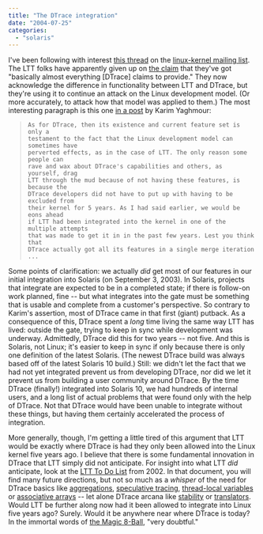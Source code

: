 ```yaml
---
title: "The DTrace integration"
date: "2004-07-25"
categories: 
  - "solaris"
---
```


I've been following with interest [this thread](http://groups.google.com/groups?hl=en&lr=&ie=UTF-8&threadm=2kSPF-4SA-7%40gated-at.bofh.it&rnum=1&prev=/groups%3Fhl%3Den%26lr%3D%26ie%3DUTF-8%26selm%3D2kSPF-4SA-7%2540gated-at.bofh.it) on the [linux-kernel mailing list](http://lkml.org/). The LTT folks have apparently given up on [the claim](http://groups.google.com/groups?selm=2g5aM-5mq-27%40gated-at.bofh.it&output=gplain) that they've got "basically almost everything \[DTrace\] claims to provide." They now acknowledge the difference in functionality between LTT and DTrace, but they're using it to continue an attack on the Linux development model. (Or more accurately, to attack how that model was applied to them.) The most interesting paragraph is this one [in a post](http://groups.google.com/groups?hl=en&lr=&ie=UTF-8&selm=2lXtV-QF-15%40gated-at.bofh.it) by Karim Yaghmour:

> ```
> As for DTrace, then its existence and current feature set is only a
> testament to the fact that the Linux development model can sometimes have
> perverted effects, as in the case of LTT. The only reason some people can
> rave and wax about DTrace's capabilities and others, as yourself, drag
> LTT through the mud because of not having these features, is because the
> DTrace developers did not have to put up with having to be excluded from
> their kernel for 5 years. As I had said earlier, we would be eons ahead
> if LTT had been integrated into the kernel in one of the multiple attempts
> that was made to get it in in the past few years. Lest you think that
> DTrace actually got all its features in a single merge iteration ...
> 
> ```

Some points of clarification: we actually _did_ get most of our features in our initial integration into Solaris (on September 3, 2003). In Solaris, projects that integrate are expected to be in a completed state; if there is follow-on work planned, fine -- but what integrates into the gate must be something that is usable and complete from a customer's perspective. So contrary to Karim's assertion, most of DTrace came in that first (giant) putback. As a consequence of this, DTrace spent a _long_ time living the same way LTT has lived: outside the gate, trying to keep in sync while development was underway. Admittedly, DTrace did this for two years -- not five. And this is Solaris, not Linux; it's easier to keep in sync if only because there is only one definition of the latest Solaris. (The newest DTrace build was always based off of the latest Solaris 10 build.) Still: we didn't let the fact that we had not yet integrated prevent us from developing DTrace, nor did we let it prevent us from building a user community around DTrace. By the time DTrace (finally!) integrated into Solaris 10, we had hundreds of internal users, and a long list of actual problems that were found only with the help of DTrace. Not that DTrace would have been unable to integrate without these things, but having them certainly accelerated the process of integration.

More generally, though, I'm getting a little tired of this argument that LTT would be exactly where DTrace is had they only been allowed into the Linux kernel five years ago. I believe that there is some fundamental innovation in DTrace that LTT simply did not anticipate. For insight into what LTT _did_ anticipate, look at the [LTT To Do List](http://www.opersys.com/LTT/dox/ltt-to-do-list-MD.html) from 2002. In that document, you will find many future directions, but not so much as a _whisper_ of the need for DTrace basics like [aggregations](http://docs.sun.com/db/doc/817-6223/6mlkidli7?a=view), [speculative tracing](http://docs.sun.com/db/doc/817-6223/6mlkidljq?a=view), [thread-local variables](http://docs.sun.com/db/doc/817-6223/6mlkidlft?a=view) or [associative arrays](http://docs.sun.com/db/doc/817-6223/6mlkidlfr?a=view) -- let alone DTrace arcana like [stability](http://docs.sun.com/db/doc/817-6223/6mlkidlqn?a=view) or [translators](http://docs.sun.com/db/doc/817-6223/6mlkidlr3?a=view). Would LTT be further along now had it been allowed to integrate into Linux five years ago? Surely. Would it be anywhere near where DTrace is today? In the immortal words of [the Magic 8-Ball](http://8ball.ofb.net/), "very doubtful."

